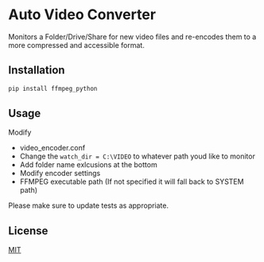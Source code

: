 # Auto Video Converter

Monitors a Folder/Drive/Share for new video files and re-encodes them to a more compressed and accessible format.

## Installation

```bash
pip install ffmpeg_python
```

## Usage

Modify 
- video_encoder.conf
- Change the ```watch_dir = C:\VIDEO``` to whatever path youd like to monitor
- Add folder name exlcusions at the bottom
- Modify encoder settings
- FFMPEG executable path (If not specified it will fall back to SYSTEM path)

Please make sure to update tests as appropriate.

## License

[MIT](https://choosealicense.com/licenses/mit/)
